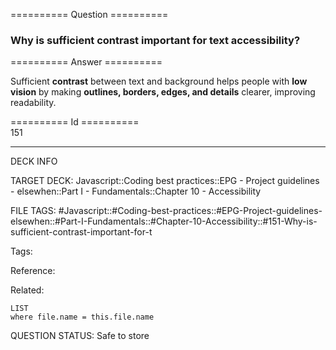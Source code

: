 ========== Question ==========  

### Why is sufficient contrast important for text accessibility?  

========== Answer ==========  

Sufficient **contrast** between text and background helps people with **low vision** by making **outlines, borders, edges, and details** clearer, improving readability.

========== Id ==========  
151

---

DECK INFO

TARGET DECK: Javascript::Coding best practices::EPG - Project guidelines - elsewhen::Part I - Fundamentals::Chapter 10 - Accessibility

FILE TAGS: #Javascript::#Coding-best-practices::#EPG-Project-guidelines-elsewhen::#Part-I-Fundamentals::#Chapter-10-Accessibility::#151-Why-is-sufficient-contrast-important-for-t

Tags:

Reference:

Related:

```dataview
LIST
where file.name = this.file.name
```

QUESTION STATUS: Safe to store
